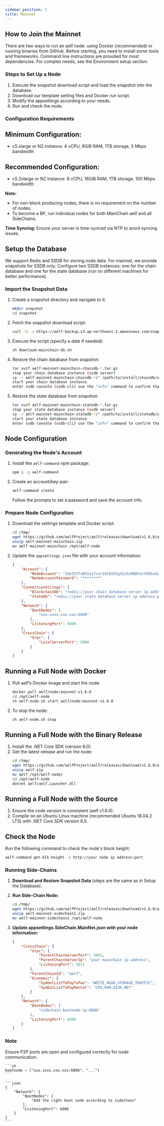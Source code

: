 ```yaml
---
sidebar_position: 3
title: Mainnet
---
```


## How to Join the Mainnet

There are two ways to run an aelf node: using Docker (recommended) or running binaries from GitHub. Before starting, you need to install some tools and frameworks. Command line instructions are provided for most dependencies. For complex needs, see the Environment setup section.

### Steps to Set Up a Node

1. Execute the snapshot download script and load the snapshot into the database.
2. Download our template setting files and Docker run script.
3. Modify the appsettings according to your needs.
4. Run and check the node.

### Configuration Requirements

## Minimum Configuration:

- c5.xlarge or N2 instance: 4 vCPU, 8GiB RAM, 1TB storage, 5 Mbps bandwidth

## Recommended Configuration:

- c5.2xlarge or N2 instance: 8 vCPU, 16GiB RAM, 1TB storage, 100 Mbps bandwidth

**Note:**
- For non-block producing nodes, there is no requirement on the number of nodes.
- To become a BP, run individual nodes for both MainChain aelf and all SideChains.

**Time Syncing:** Ensure your server is time-synced via NTP to avoid syncing issues.

## Setup the Database

We support Redis and SSDB for storing node data. For mainnet, we provide snapshots for SSDB only. Configure two SSDB instances: one for the chain database and one for the state database (run on different machines for better performance).

### Import the Snapshot Data

1. Create a snapshot directory and navigate to it:
    ```sh
    mkdir snapshot
    cd snapshot
    ```

2. Fetch the snapshot download script:
    ```sh
    curl -O -s https://aelf-backup.s3.ap-northeast-2.amazonaws.com/snapshot/mainnet/download-mainchain-db.sh
    ```

3. Execute the script (specify a date if needed):
    ```sh
    sh download-mainchain-db.sh
    ```

4. Restore the chain database from snapshot:
    ```sh
    tar xvzf aelf-mainnet-mainchain-chaindb-*.tar.gz
    stop your chain database instance (ssdb server)
    cp -r aelf-mainnet-mainchain-chaindb-*/* /path/to/install/chaindb/ssdb/var/
    start your chain database instance
    enter ssdb console (ssdb-cli) use the "info" command to confirm that the data has been imported)
    ```

5. Restore the state database from snapshot:
    ```sh
    tar xvzf aelf-mainnet-mainchain-statedb-*.tar.gz
    stop your state database instance (ssdb server)
    cp -r aelf-mainnet-mainchain-statedb-*/* /path/to/install/statedb/ssdb/var/
    start your state database instance
    enter ssdb console (ssdb-cli) use the "info" command to confirm that the data has been imported)
    ```

## Node Configuration

### Generating the Node's Account

1. Install the `aelf-command` npm package:
    ```sh
    npm i -g aelf-command
    ```

2. Create an account/key-pair:
    ```sh
    aelf-command create
    ```
    Follow the prompts to set a password and save the account info.

### Prepare Node Configuration

1. Download the settings template and Docker script:
    ```sh
    cd /tmp/
    wget https://github.com/aelfProject/aelf/releases/download/v1.6.0/aelf-mainnet-mainchain.zip
    unzip aelf-mainnet-mainchain.zip
    mv aelf-mainnet-mainchain /opt/aelf-node
    ```

2. Update the `appsettings.json` file with your account information:
    ```json
    {
        "Account": {
            "NodeAccount": "2Ue31YTuB5Szy7cnr3SCEGU2gtGi5uMQBYarYUR5oGin1sys6H",
            "NodeAccountPassword": "********"
        },
        "ConnectionStrings": {
            "BlockchainDb": "redis://your chain database server ip address:port",
            "StateDb": "redis://your state database server ip address:port"
        },
        "Network": {
            "BootNodes": [
                "xxx.xxxx.xxx.xxx:6800"
            ],
            "ListeningPort": 6800
        },
        "CrossChain": {
            "Grpc": {
                "LocalServerPort": 5000
            }
        }
    }
    ```

## Running a Full Node with Docker

1. Pull aelf’s Docker image and start the node:
    ```sh
    docker pull aelf/node:mainnet-v1.6.0
    cd /opt/aelf-node
    sh aelf-node.sh start aelf/node:mainnet-v1.6.0
    ```

2. To stop the node:
    ```sh
    sh aelf-node.sh stop
    ```

## Running a Full Node with the Binary Release

1. Install the .NET Core SDK (version 6.0).
2. Get the latest release and run the node:
    ```sh
    cd /tmp/
    wget https://github.com/aelfProject/aelf/releases/download/v1.6.0/aelf.zip
    unzip aelf.zip
    mv aelf /opt/aelf-node/
    cd /opt/aelf-node
    dotnet aelf/aelf.Launcher.dll
    ```

## Running a Full Node with the Source

1. Ensure the code version is consistent (aelf v1.6.0).
2. Compile on an Ubuntu Linux machine (recommended Ubuntu 18.04.2 LTS) with .NET Core SDK version 6.0.

## Check the Node

Run the following command to check the node's block height:
```sh
aelf-command get-blk-height -e http://your node ip address:port
```

### Running Side-Chains

1. **Download and Restore Snapshot Data** (steps are the same as in Setup the Database).
2. **Run Side-Chain Node:**

    ```sh
    cd /tmp/
    wget https://github.com/aelfProject/aelf/releases/download/v1.6.0/aelf-mainnet-sidechain1.zip
    unzip aelf-mainnet-sidechain1.zip
    mv aelf-mainnet-sidechain1 /opt/aelf-node
    ```

3. **Update appsettings.SideChain.MainNet.json with your node information:**

    ```json
    {
        "CrossChain": {
            "Grpc": {
                "ParentChainServerPort": 5001,
                "ParentChainServerIp": "your mainchain ip address",
                "ListeningPort": 5011
            },
            "ParentChainId": "aelf",
            "Economic": {
                "SymbolListToPayTxFee": "WRITE,READ,STORAGE,TRAFFIC",
                "SymbolListToPayRental": "CPU,RAM,DISK,NET"
            }
        },
        "Network": {
            "BootNodes": [
                "sidechain-bootnode-ip:6800"
            ],
            "ListeningPort": 6800
        }
    }
    ```

### Note

Ensure P2P ports are open and configured correctly for node communication.


    ```sh
    bootnode → ["xxx.xxxx.xxx.xxx:6800", "..."]
    ```

    ```json
    {
        "Network": {
            "BootNodes": [
                "Add the right boot node according to sidechain"
            ],
            "ListeningPort": 6800
        }
    }
    ```